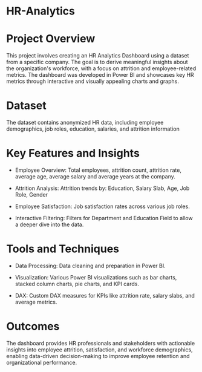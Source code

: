 # HR-Analytics

# Project Overview
This project involves creating an HR Analytics Dashboard using a dataset from a specific company. The goal is to derive meaningful insights about the organization's workforce, with a focus on attrition and employee-related metrics. The dashboard was developed in Power BI and showcases key HR metrics through interactive and visually appealing charts and graphs.

# Dataset
The dataset contains anonymized HR data, including employee demographics, job roles, education, salaries, and attrition information

# Key Features and Insights
- Employee Overview:
Total employees, attrition count, attrition rate, average age, average salary and average years at the company.

- Attrition Analysis:
Attrition trends by:
Education, Salary Slab, Age, Job Role, Gender
  
- Employee Satisfaction:
Job satisfaction rates across various job roles.

- Interactive Filtering:
Filters for Department and Education Field to allow a deeper dive into the data.

# Tools and Techniques
- Data Processing:
Data cleaning and preparation in Power BI.

- Visualization:
Various Power BI visualizations such as bar charts, stacked column charts, pie charts, and KPI cards.

- DAX:
Custom DAX measures for KPIs like attrition rate, salary slabs, and average metrics.

# Outcomes
The dashboard provides HR professionals and stakeholders with actionable insights into employee attrition, satisfaction, and workforce demographics, enabling data-driven decision-making to improve employee retention and organizational performance.

